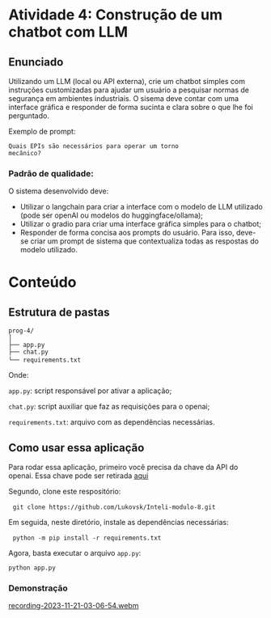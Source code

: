# Atividade 4: Construção de um chatbot com LLM

## Enunciado

Utilizando um LLM (local ou API externa), crie um chatbot simples com instruções customizadas para ajudar um usuário a pesquisar normas de segurança em ambientes industriais. O sisema deve contar com uma interface gráfica e responder de forma sucinta e clara sobre o que lhe foi perguntado.

Exemplo de prompt:

<code><pre>Quais EPIs são necessários para operar um torno mecânico?</pre></code>


### Padrão de qualidade:

O sistema desenvolvido deve:

- Utilizar o langchain para criar a interface com o modelo de LLM utilizado (pode ser openAI ou modelos do huggingface/ollama);
- Utilizar o gradio para criar uma interface gráfica simples para o chatbot;
- Responder de forma concisa aos prompts do usuário. Para isso, deve-se criar um prompt de sistema que contextualiza todas as respostas do modelo utilizado.

# Conteúdo

## Estrutura de pastas
<pre><code>prog-4/
│
├── app.py
├── chat.py
└── requirements.txt</code> </pre>
Onde:

```app.py```: script responsável por ativar a aplicação;

```chat.py```: script auxiliar que faz as requisições para o openai;

```requirements.txt```: arquivo com as dependências necessárias.

## Como usar essa aplicação

Para rodar essa aplicação, primeiro você precisa da chave da API do openai. Essa chave pode ser retirada [aqui](https://platform.openai.com/api-keys)

Segundo, clone este respositório:

<pre> <code>git clone https://github.com/Lukovsk/Inteli-modulo-8.git </code> </pre>

Em seguida, neste diretório, instale as dependências necessárias:

<pre> <code>python -m pip install -r requirements.txt</code> </pre>

Agora, basta executar o arquivo ```app.py```:

<pre><code>python app.py</code></pre> 

### Demonstração

[recording-2023-11-21-03-06-54.webm](https://github.com/Lukovsk/Inteli-modulo-8/assets/99260684/77e9b65d-d837-4acd-86de-32707e706523)




